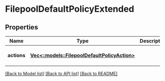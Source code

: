 # FilepoolDefaultPolicyExtended

## Properties
Name | Type | Description | Notes
------------ | ------------- | ------------- | -------------
**actions** | [**Vec<::models::FilepoolDefaultPolicyAction>**](FilepoolDefaultPolicyAction.md) |  | [optional] [default to null]

[[Back to Model list]](../README.md#documentation-for-models) [[Back to API list]](../README.md#documentation-for-api-endpoints) [[Back to README]](../README.md)


